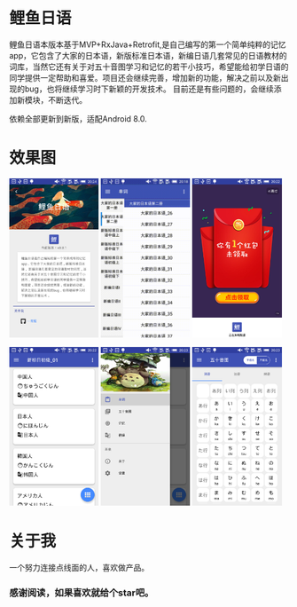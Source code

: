 # 鲤鱼日语
鲤鱼日语本版本基于MVP+RxJava+Retrofit,是自己编写的第一个简单纯粹的记忆app，它包含了大家的日本语，新版标准日本语，新编日语几套常见的日语教材的词库，当然它还有关于对五十音图学习和记忆的若干小技巧，希望能给初学日语的同学提供一定帮助和喜爱。项目还会继续完善，增加新的功能，解决之前以及新出现的bug，也将继续学习时下新颖的开发技术。
目前还是有些问题的，会继续添加新模块，不断迭代。

依赖全部更新到新版，适配Android 8.0.

# 效果图

<img src="screenshot/screenshot_5.png" width="32%"> <img src="screenshot/gif_0.gif" width="32%">  <img src="screenshot/screenshot_1.png" width="32%"> 


<img src="screenshot/screenshot_2.png" width="32%"> <img src="screenshot/screenshot_3.png" width="32%"> <img src="screenshot/screenshot_4.png" width="32%"> 


# 关于我
一个努力连接点线面的人，喜欢做产品。

### 感谢阅读，如果喜欢就给个star吧。